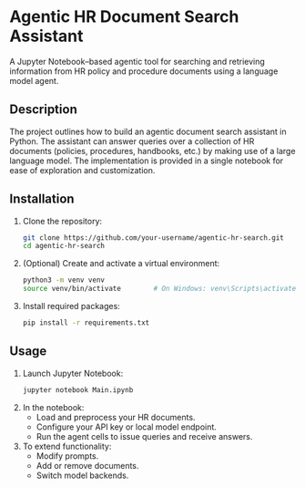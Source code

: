 # Agentic HR Document Search Assistant

A Jupyter Notebook–based agentic tool for searching and retrieving information from HR policy and procedure documents using a language model agent.

## Description

The project outlines how to build an agentic document search assistant in Python. The assistant can answer queries over a collection of HR documents (policies, procedures, handbooks, etc.) by making use of a large language model. The implementation is provided in a single notebook for ease of exploration and customization.

## Installation

1. Clone the repository:
   ```bash
   git clone https://github.com/your-username/agentic-hr-search.git
   cd agentic-hr-search
   ```
2. (Optional) Create and activate a virtual environment:
   ```bash
   python3 -m venv venv
   source venv/bin/activate        # On Windows: venv\Scripts\activate
   ```
3. Install required packages:
   ```bash
   pip install -r requirements.txt
   ```

## Usage

1. Launch Jupyter Notebook:
   ```bash
   jupyter notebook Main.ipynb
   ```
2. In the notebook:
   - Load and preprocess your HR documents.
   - Configure your API key or local model endpoint.
   - Run the agent cells to issue queries and receive answers.
3. To extend functionality:
   - Modify prompts.
   - Add or remove documents.
   - Switch model backends.

